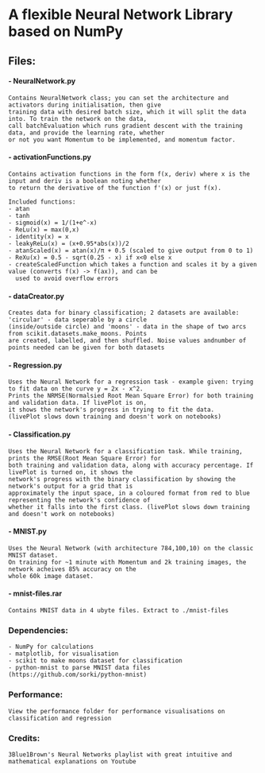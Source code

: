 # A flexible Neural Network Library based on NumPy

## Files:
#### - NeuralNetwork.py
    Contains NeuralNetwork class; you can set the architecture and activators during initialisation, then give
    training data with desired batch size, which it will split the data into. To train the network on the data,
    call batchEvaluation which runs gradient descent with the training data, and provide the learning rate, whether
    or not you want Momentum to be implemented, and momentum factor.
    
#### - activationFunctions.py
    Contains activation functions in the form f(x, deriv) where x is the input and deriv is a boolean noting whether
    to return the derivative of the function f'(x) or just f(x).  
      
    Included functions:  
    - atan  
    - tanh  
    - sigmoid(x) = 1/(1+e^-x)  
    - ReLu(x) = max(0,x)  
    - identity(x) = x  
    - leakyReLu(x) = (x+0.95*abs(x))/2  
    - atanScaled(x) = atan(x)/π + 0.5 (scaled to give output from 0 to 1)  
    - ReXu(x) = 0.5 - sqrt(0.25 - x) if x<0 else x
    - createScaledFunction which takes a function and scales it by a given value (converts f(x) -> f(ax)), and can be
      used to avoid overflow errors

#### - dataCreator.py
    Creates data for binary classification; 2 datasets are available: 'circular' - data seperable by a circle
    (inside/outside circle) and 'moons' - data in the shape of two arcs from scikit.datasets.make_moons. Points
    are created, labelled, and then shuffled. Noise values andnumber of points needed can be given for both datasets

#### - Regression.py
    Uses the Neural Network for a regression task - example given: trying to fit data on the curve y = 2x - x^2.
    Prints the NRMSE(Normalsied Root Mean Square Error) for both training and validation data. If livePlot is on,
    it shows the network's progress in trying to fit the data.
    (livePlot slows down training and doesn't work on notebooks)

#### - Classification.py  
    Uses the Neural Network for a classification task. While training, prints the RMSE(Root Mean Square Error) for
    both training and validation data, along with accuracy percentage. If livePlot is turned on, it shows the
    network's progress with the binary classification by showing the network's output for a grid that is
    approximately the input space, in a coloured format from red to blue representing the network's confidence of
    whether it falls into the first class. (livePlot slows down training and doesn't work on notebooks)

#### - MNIST.py 
    Uses the Neural Network (with architecture 784,100,10) on the classic MNIST dataset.
    On training for ~1 minute with Momentum and 2k training images, the network acheives 85% accuracy on the
    whole 60k image dataset.

#### - mnist-files.rar
    Contains MNIST data in 4 ubyte files. Extract to ./mnist-files
    
### Dependencies:
    - NumPy for calculations
    - matplotlib, for visualisation
    - scikit to make moons dataset for classification
    - python-mnist to parse MNIST data files (https://github.com/sorki/python-mnist)
    
### Performance:
    View the performance folder for performance visualisations on classification and regression 

### Credits:
    3Blue1Brown's Neural Networks playlist with great intuitive and mathematical explanations on Youtube
